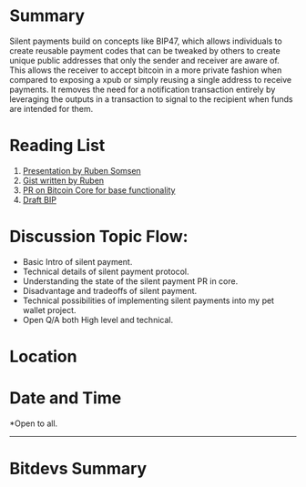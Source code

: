 # Summary

Silent payments build on concepts like BIP47, which allows individuals to create reusable payment codes that can be tweaked by others to create unique public addresses that only the sender and receiver are aware of. This allows the receiver to accept bitcoin in a more private fashion when compared to exposing a xpub or simply reusing a single address to receive payments. It removes the need for a notification transaction entirely by leveraging the outputs in a transaction to signal to the recipient when funds are intended for them.

# Reading List

1. [Presentation by Ruben Somsen](https://www.youtube.com/watch?v=vOCWO_zX7X8)
2. [Gist written by Ruben](https://gist.github.com/RubenSomsen/c43b79517e7cb701ebf77eec6dbb46b8)
3. [PR on Bitcoin Core for base functionality](https://github.com/bitcoin/bitcoin/pull/27827)
4. [Draft BIP](https://github.com/bitcoin/bips/pull/1458)

# Discussion Topic Flow:
 - Basic Intro of silent payment.
 - Technical details of silent payment protocol.
 - Understanding the state of the silent payment PR in core.
 - Disadvantage and tradeoffs of silent payment.
 - Technical possibilities of implementing silent payments into my pet wallet project.
 - Open Q/A both High level and technical.

# Location

# Date and Time

*Open to all.


-----

# Bitdevs Summary

